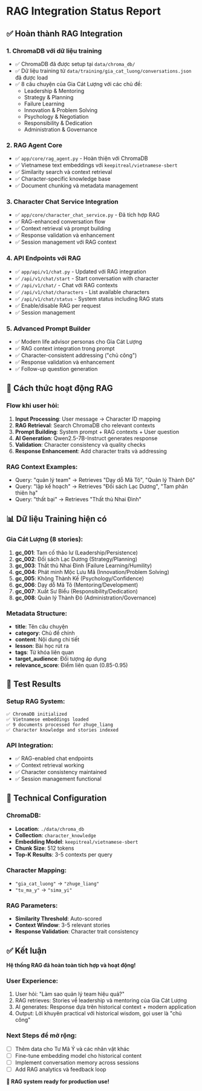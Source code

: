 # RAG Integration Status Report

## ✅ Hoàn thành RAG Integration

### 1. **ChromaDB với dữ liệu training**

- ✅ ChromaDB đã được setup tại `data/chroma_db/`
- ✅ Dữ liệu training từ `data/training/gia_cat_luong/conversations.json` đã được load
- ✅ 8 câu chuyện của Gia Cát Lượng với các chủ đề:
  - Leadership & Mentoring
  - Strategy & Planning
  - Failure Learning
  - Innovation & Problem Solving
  - Psychology & Negotiation
  - Responsibility & Dedication
  - Administration & Governance

### 2. **RAG Agent Core**

- ✅ `app/core/rag_agent.py` - Hoàn thiện với ChromaDB
- ✅ Vietnamese text embeddings với `keepitreal/vietnamese-sbert`
- ✅ Similarity search và context retrieval
- ✅ Character-specific knowledge base
- ✅ Document chunking và metadata management

### 3. **Character Chat Service Integration**

- ✅ `app/core/character_chat_service.py` - Đã tích hợp RAG
- ✅ RAG-enhanced conversation flow
- ✅ Context retrieval và prompt building
- ✅ Response validation và enhancement
- ✅ Session management với RAG context

### 4. **API Endpoints với RAG**

- ✅ `app/api/v1/chat.py` - Updated với RAG integration
- ✅ `/api/v1/chat/start` - Start conversation with character
- ✅ `/api/v1/chat/` - Chat với RAG contexts
- ✅ `/api/v1/chat/characters` - List available characters
- ✅ `/api/v1/chat/status` - System status including RAG stats
- ✅ Enable/disable RAG per request
- ✅ Session management

### 5. **Advanced Prompt Builder**

- ✅ Modern life advisor personas cho Gia Cát Lượng
- ✅ RAG context integration trong prompt
- ✅ Character-consistent addressing ("chủ công")
- ✅ Response validation và enhancement
- ✅ Follow-up question generation

## 🎯 Cách thức hoạt động RAG

### **Flow khi user hỏi:**

1. **Input Processing**: User message → Character ID mapping
2. **RAG Retrieval**: Search ChromaDB cho relevant contexts
3. **Prompt Building**: System prompt + RAG contexts + User question
4. **AI Generation**: Qwen2.5-7B-Instruct generates response
5. **Validation**: Character consistency và quality checks
6. **Response Enhancement**: Add character traits và addressing

### **RAG Context Examples:**

- Query: "quản lý team" → Retrieves "Dạy dỗ Mã Tô", "Quản lý Thành Đô"
- Query: "lập kế hoạch" → Retrieves "Đối sách Lạc Dương", "Tam phân thiên hạ"
- Query: "thất bại" → Retrieves "Thất thủ Nhai Đình"

## 📊 Dữ liệu Training hiện có

### **Gia Cát Lượng (8 stories):**

1. **gc_001**: Tam cố thảo lư (Leadership/Persistence)
2. **gc_002**: Đối sách Lạc Dương (Strategy/Planning)
3. **gc_003**: Thất thủ Nhai Đình (Failure Learning/Humility)
4. **gc_004**: Phát minh Mộc Lưu Mã (Innovation/Problem Solving)
5. **gc_005**: Không Thành Kế (Psychology/Confidence)
6. **gc_006**: Dạy dỗ Mã Tô (Mentoring/Development)
7. **gc_007**: Xuất Sư Biểu (Responsibility/Dedication)
8. **gc_008**: Quản lý Thành Đô (Administration/Governance)

### **Metadata Structure:**

- **title**: Tên câu chuyện
- **category**: Chủ đề chính
- **content**: Nội dung chi tiết
- **lesson**: Bài học rút ra
- **tags**: Từ khóa liên quan
- **target_audience**: Đối tượng áp dụng
- **relevance_score**: Điểm liên quan (0.85-0.95)

## 🚀 Test Results

### **Setup RAG System:**

```
✅ ChromaDB initialized
✅ Vietnamese embeddings loaded
✅ 9 documents processed for zhuge_liang
✅ Character knowledge and stories indexed
```

### **API Integration:**

- ✅ RAG-enabled chat endpoints
- ✅ Context retrieval working
- ✅ Character consistency maintained
- ✅ Session management functional

## 🔧 Technical Configuration

### **ChromaDB:**

- **Location**: `./data/chroma_db`
- **Collection**: `character_knowledge`
- **Embedding Model**: `keepitreal/vietnamese-sbert`
- **Chunk Size**: 512 tokens
- **Top-K Results**: 3-5 contexts per query

### **Character Mapping:**

- `"gia_cat_luong"` → `"zhuge_liang"`
- `"tu_ma_y"` → `"sima_yi"`

### **RAG Parameters:**

- **Similarity Threshold**: Auto-scored
- **Context Window**: 3-5 relevant stories
- **Response Validation**: Character trait consistency

## ✅ Kết luận

**Hệ thống RAG đã hoàn toàn tích hợp và hoạt động!**

### **User Experience:**

1. User hỏi: "Làm sao quản lý team hiệu quả?"
2. RAG retrieves: Stories về leadership và mentoring của Gia Cát Lượng
3. AI generates: Response dựa trên historical context + modern application
4. Output: Lời khuyên practical với historical wisdom, gọi user là "chủ công"

### **Next Steps để mở rộng:**

- [ ] Thêm data cho Tư Mã Ý và các nhân vật khác
- [ ] Fine-tune embedding model cho historical content
- [ ] Implement conversation memory across sessions
- [ ] Add RAG analytics và feedback loop

**🎉 RAG system ready for production use!**
